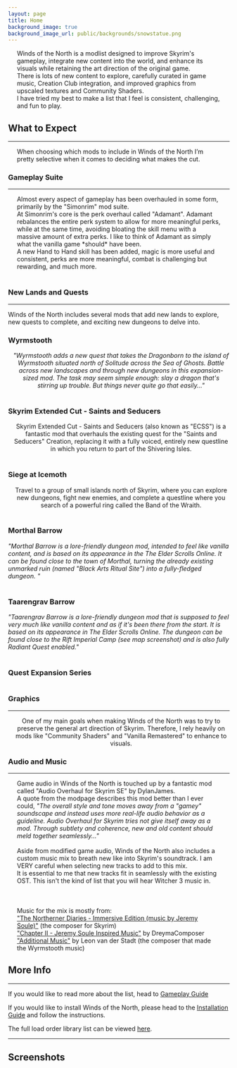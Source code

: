 ```yaml
---
layout: page
title: Home
background_image: true
background_image_url: public/backgrounds/snowstatue.png
---
```


<div style="margin-left: 4%; margin-right: 4%;">
Winds of the North is a modlist designed to improve Skyrim's gameplay, integrate new content into the world, and enhance its visuals while retaining the art direction of the original game.
<br>
There is lots of new content to explore, carefully curated in game music, Creation Club integration, and improved graphics from upscaled textures and Community Shaders.
<br>
I have tried my best to make a list that I feel is consistent, challenging, and fun to play.
</div>

## What to Expect
---

<div style="margin-left: 4%; margin-right: 4%;">
When choosing which mods to include in Winds of the North I’m pretty selective when it comes to deciding what makes the cut.
</div>

### Gameplay Suite

<div class="centerdiv">
  <hr class="thin-hr">
</div>

<div style="margin-left: 4%; margin-right: 4%;">
Almost every aspect of gameplay has been overhauled in some form, primarily by the "Simonrim" mod suite.
<br>
At Simonrim's core is the perk overhaul called "Adamant". Adamant rebalances the entire perk system to allow for more meaningful perks, while at the same time, avoiding bloating the skill menu with a massive amount of extra perks.
I like to think of Adamant as simply what the vanilla game *should* have been.
<br>
A new Hand to Hand skill has been added, magic is more useful and consistent, perks are more meaningful, combat is challenging but rewarding, and much more.
<br>
<br>
</div>

<div class="centerdiv">
    <img alt="" src="assets/siteImages/h2h.webp" style="margin-right: 0.5%;" class="dropshadow responsive-img">
</div>

### New Lands and Quests

<div class="centerdiv">
  <hr class="thin-hr">
</div>

<div class="centerdiv">
Winds of the North includes several mods that add new lands to explore, new quests to complete, and exciting new dungeons to delve into.
</div>

### Wyrmstooth

<div style="text-align: center; margin-left: 2%">
  <span style="font-style: italic;">
    "Wyrmstooth adds a new quest that takes the Dragonborn to the island of Wyrmstooth situated north of Solitude across the Sea of Ghosts. Battle across new landscapes and through new dungeons in this expansion-sized mod. The task may seem simple enough: slay a dragon that's stirring up trouble. But things never quite go that easily..."
  </span>
</div>
<br>

<div class="centerdiv">
    <img alt="" src="assets/siteImages/Wyrmstooth.webp" style="margin-right: 0.5%;" class="dropshadow responsive-img">
</div>

### Skyrim Extended Cut - Saints and Seducers

<div style="text-align: center; margin-left: 2%">
Skyrim Extended Cut - Saints and Seducers (also known as "ECSS") is a fantastic mod that overhauls the existing quest for the "Saints and Seducers" Creation, replacing it with a fully voiced, entirely new questline in which you return to part of the Shivering Isles.
</div>
<br>

<div class="centerdiv">
    <img alt="" src="assets/siteImages/ECSS.webp" style="margin-right: 0.5%;" class="dropshadow responsive-img">
</div>

### Siege at Icemoth

<div style="text-align: center; margin-left: 2%">
Travel to a group of small islands north of Skyrim, where you can explore new dungeons, fight new enemies, and complete a questline where you search of a powerful ring called the Band of the Wraith.
</div>
<br>

<div class="centerdiv">
    <img alt="" src="assets/siteImages/SiegeAtIcemoth.webp" style="margin-right: 0.5%;" class="dropshadow responsive-img">
</div>

### Morthal Barrow

<div class="centerdiv">
  <span style="font-style: italic;">
    "Morthal Barrow is a lore-friendly dungeon mod, intended to feel like vanilla content, and is based on its appearance in the The Elder Scrolls Online. It can be found close to the town of Morthal, turning the already existing unmarked ruin (named "Black Arts Ritual Site") into a fully-fledged dungeon. "
  </span>
</div>
<br>

<div class="centerdiv">
    <img alt="" src="assets/siteImages/Morthal.webp" style="margin-right: 0.5%;" class="dropshadow responsive-img">
</div>

### Taarengrav Barrow

<div class="centerdiv">
  <span style="font-style: italic;">
    "Taarengrav Barrow is a lore-friendly dungeon mod that is supposed to feel very much like vanilla content and as if it's been there from the start. It is based on its appearance in The Elder Scrolls Online. The dungeon can be found close to the Rift Imperial Camp (see map screenshot) and is also fully Radiant Quest enabled."
  </span>
</div>
<br>

<div class="centerdiv">
    <img alt="" src="assets/siteImages/Taarengrav.webp" style="margin-right: 0.5%;" class="dropshadow responsive-img">
</div>

### Quest Expansion Series

<div class="centerdiv">
    <img alt="" src="assets/siteImages/QuestExpansion.webp" style="margin-right: 0.5%;" class="dropshadow responsive-img">
</div>

### Graphics

<div class="centerdiv">
  <hr class="thin-hr">
</div>

<div class="centerdiv">
    <img alt="" src="assets/siteImages/CS.webp" style="margin-right: 0.5%;" class="dropshadow responsive-img">
</div>

<div style="text-align: center; margin-left: 2%">
One of my main goals when making Winds of the North was to try to preserve the general art direction of Skyrim. Therefore, I rely heavily on mods like "Community Shaders" and "Vanilla Remastered" to enhance to visuals.
</div>

### Audio and Music

<div class="centerdiv">
  <hr class="thin-hr">
</div>

<div style="margin-left: 4%; margin-right: 4%;">
  Game audio in Winds of the North is touched up by a fantastic mod called "Audio Overhaul for Skyrim SE" by DylanJames. 
  <br>
  A quote from the modpage describes this mod better than I ever could, 
    <span style="font-style: italic;">"The overall style and tone moves away from a "gamey" soundscape and instead uses more real-life audio behavior as a guideline. Audio Overhaul for Skyrim tries not give itself away as a mod. Through subtlety and coherence, new and old content should meld together seamlessly..."
    </span>
  <br>
  <br>
  Aside from modified game audio, Winds of the North also includes a custom music mix to breath new like into Skyrim's soundtrack. I am VERY careful when selecting new tracks to add to this mix. 
  <br>
  It is essential to me that new tracks fit in seamlessly with the existing OST. This isn't the kind of list that you will hear Witcher 3 music in.
  <br>
  <br>
  <div class="centerdiv">
    <img alt="" src="assets/siteImages/ND.webp" class="dropshadow responsive-img">
  </div>
  <br>
  <br>
  Music for the mix is mostly from:
  <br>
  <a href="https://www.nexusmods.com/skyrimspecialedition/mods/28108">"The Northerner Diaries - Immersive Edition (music by Jeremy Soule)"</a> (the composer for Skyrim)
  <br>
  <a href="https://www.nexusmods.com/skyrimspecialedition/mods/37792">"Chapter II - Jeremy Soule Inspired Music"</a> by DreymaComposer
  <br>
  <a href="https://www.nexusmods.com/skyrimspecialedition/mods/80277">"Additional Music"</a> by Leon van der Stadt (the composer that made the Wyrmstooth music)
</div>

## More Info

<div class="centerdiv">
  <hr class="thin-hr">
</div>

If you would like to read more about the list, head to [Gameplay Guide](../gameplayguide)

If you would like to install Winds of the North, please head to the [Installation Guide](../installation) and follow the instructions.

The full load order library list can be viewed [here](https://loadorderlibrary.com/lists/winds-of-the-north-2-0-0).

<div class="centerdiv">
  <hr class="thin-hr">
</div>

## Screenshots
<div class="centerdiv">
    <img alt="" src="public/screenshots/alduin.png" style="margin-right: 0.5%;" class="dropshadow responsive-img">
    <img alt="" src="public/screenshots/fire.png" style="margin-left: 0.5%;" class="dropshadow responsive-img">
</div>

<div class="centerdiv">
    <img alt="" src="public/screenshots/cyruge.webp" style="margin-right: 0.5%;" class="dropshadow responsive-img">
    <img alt="" src="public/screenshots/dragonsreach.png" style="margin-left: 0.5%;" class="dropshadow responsive-img">
</div>
